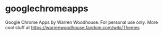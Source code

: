 # googlechromeapps
Google Chrome Apps by Warren Woodhouse. For personal use only. More cool stuff at https://warrenwoodhouse.fandom.com/wiki/Themes
